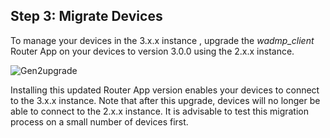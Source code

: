 

## Step 3: Migrate Devices

To manage your devices in the 3.x.x instance , upgrade the _wadmp_client_ Router App on your devices to version 3.0.0 using the 2.x.x instance.

![Gen2upgrade](../images/migration-gen2-gen3/gen2-upgrade-client.png)

Installing this updated Router App version enables your devices to connect to the 3.x.x instance. Note that after this upgrade, devices will no longer be able to connect to the 2.x.x instance. It is advisable to test this migration process on a small number of devices first.

